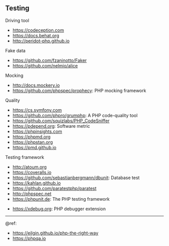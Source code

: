 ## Testing

Driving tool
* https://codeception.com
* https://docs.behat.org
* http://peridot-php.github.io

Fake data
* https://github.com/fzaninotto/Faker
* https://github.com/nelmio/alice

Mocking
* http://docs.mockery.io
* https://github.com/phpspec/prophecy: PHP mocking framework

Quality
* https://cs.symfony.com
* https://github.com/phpro/grumphp: A PHP code-quality tool
* https://github.com/squizlabs/PHP_CodeSniffer
* https://pdepend.org: Software metric
* https://phpinsights.com
* https://phpmd.org
* https://phpstan.org
* https://pmd.github.io

Testing framework
* http://atoum.org
* https://coveralls.io
* https://github.com/sebastianbergmann/dbunit: Database test
* https://kahlan.github.io
* https://github.com/paratestphp/paratest
* http://phpspec.net
* https://phpunit.de: The PHP testing framework
+ https://xdebug.org: PHP debugger extension

---
@ref: 
- https://eilgin.github.io/php-the-right-way
- https://phpqa.io
